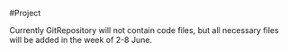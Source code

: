 #Project

Currently GitRepository will not contain code files, but all necessary files will be added in the week of 2-8 June.
